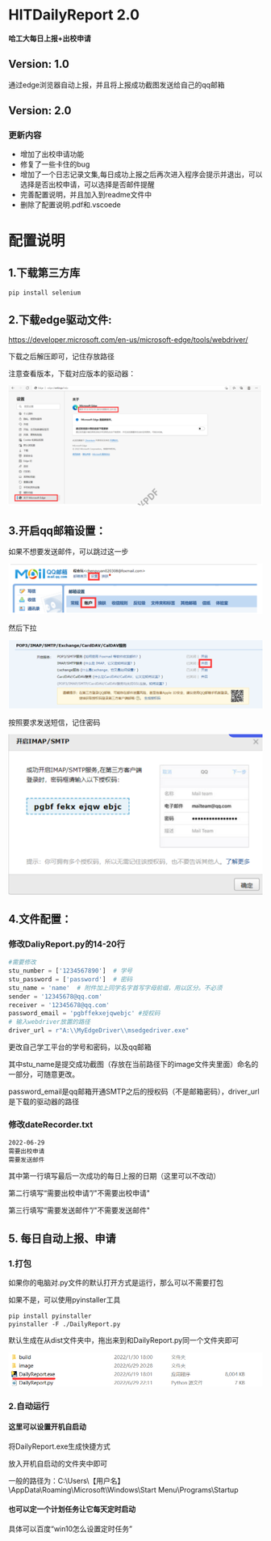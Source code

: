 # HITDailyReport 2.0
**哈工大每日上报+出校申请**  

## Version: 1.0
通过edge浏览器自动上报，并且将上报成功截图发送给自己的qq邮箱   

## Version: 2.0
### 更新内容
- 增加了出校申请功能
- 修复了一些卡住的bug
- 增加了一个日志记录文集,每日成功上报之后再次进入程序会提示并退出，可以选择是否出校申请，可以选择是否邮件提醒
- 完善配置说明，并且加入到readme文件中
- 删除了配置说明.pdf和.vscoede

# 配置说明
## 1.下载第三方库
	pip install selenium
## 2.下载edge驱动文件:
https://developer.microsoft.com/en-us/microsoft-edge/tools/webdriver/

下载之后解压即可，记住存放路径

注意查看版本，下载对应版本的驱动器：

![1](./readmeAssets/1.png)

## 3.开启qq邮箱设置：

如果不想要发送邮件，可以跳过这一步

![2](./readmeAssets/2.png)

然后下拉

![3](./readmeAssets/3.png)

按照要求发送短信，记住密码

![4](./readmeAssets/4.png)

## 4.文件配置：
### 修改DaliyReport.py的14-20行
```python
#需要修改
stu_number = ['1234567890']  # 学号
stu_password = ['password']  # 密码
stu_name = 'name'  # 附件加上同学名字首写字母前缀，用以区分。不必须
sender = '12345678@qq.com'
receiver = '12345678@qq.com'
password_email = 'pgbffekxejqwebjc' #授权码
# 输入webdriver放置的路径
driver_url = r"A:\\MyEdgeDriver\\msedgedriver.exe"
```
更改自己学工平台的学号和密码，以及qq邮箱

其中stu_name是提交成功截图（存放在当前路径下的image文件夹里面）命名的一部分，可随意更改。

password_email是qq邮箱开通SMTP之后的授权码（不是邮箱密码），driver_url是下载的驱动器的路径

### 修改dateRecorder.txt
```
2022-06-29
需要出校申请
需要发送邮件
```
其中第一行填写最后一次成功的每日上报的日期（这里可以不改动）

第二行填写“需要出校申请”/"不需要出校申请"

第三行填写“需要发送邮件”/"不需要发送邮件"

## 5. 每日自动上报、申请
### 1.打包
如果你的电脑对.py文件的默认打开方式是运行，那么可以不需要打包

如果不是，可以使用pyinstaller工具

```
pip install pyinstaller
pyinstaller -F ./DailyReport.py
```
默认生成在从dist文件夹中，拖出来到和DailyReport.py同一个文件夹即可

![5](./readmeAssets/5.png)
### 2.自动运行
#### 这里可以设置开机自启动
将DailyReport.exe生成快捷方式

放入开机自启动的文件夹中即可

一般的路径为：C:\Users\【用户名】\AppData\Roaming\Microsoft\Windows\Start Menu\Programs\Startup
#### 也可以定一个计划任务让它每天定时启动
具体可以百度“win10怎么设置定时任务”